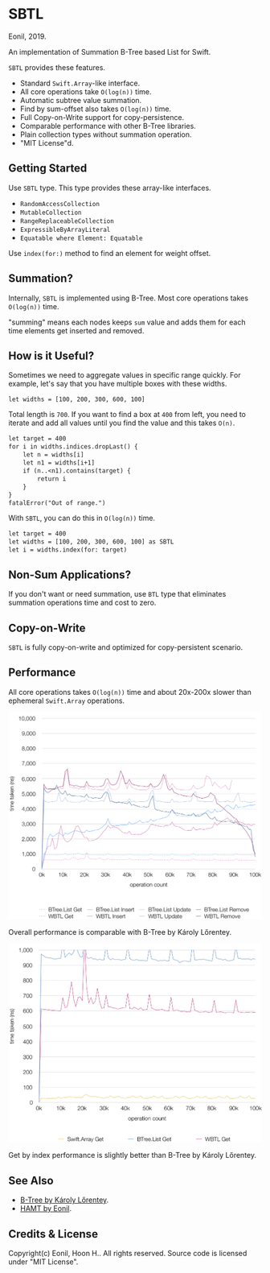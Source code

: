 SBTL
=====
Eonil, 2019.

An implementation of Summation B-Tree based List for Swift.

`SBTL` provides these features.

- Standard `Swift.Array`-like interface.
- All core operations take `O(log(n))` time.
- Automatic subtree value summation.
- Find by sum-offset also takes `O(log(n))` time.
- Full Copy-on-Write support for copy-persistence.
- Comparable performance with other B-Tree libraries.
- Plain collection types without summation operation.
- "MIT License"d.



Getting Started
------------------
Use `SBTL` type. This type provides these array-like interfaces.

- `RandomAccessCollection`
- `MutableCollection`
- `RangeReplaceableCollection`
- `ExpressibleByArrayLiteral`
- `Equatable where Element: Equatable`

Use `index(for:)` method to find an element for weight offset.





Summation?
---------------
Internally, `SBTL` is implemented using B-Tree. 
Most core operations takes `O(log(n))` time.

"summing" means each nodes keeps `sum` value and adds
them for each time elements get inserted and removed.



How is it Useful?
-------------------
Sometimes we need to aggregate values in specific range quickly.
For example, let's say that you have multiple boxes with these widths. 

    let widths = [100, 200, 300, 600, 100]
    
Total length is `700`. If you want to find a box at `400` from left, 
you need to iterate and add all values until you find the value
and this takes `O(n)`.

    let target = 400
    for i in widths.indices.dropLast() {
        let n = widths[i]
        let n1 = widths[i+1]
        if (n..<n1).contains(target) {
            return i
        }
    }
    fatalError("Out of range.")

With `SBTL`, you can do this in `O(log(n))` time.

    let target = 400
    let widths = [100, 200, 300, 600, 100] as SBTL
    let i = widths.index(for: target)



Non-Sum Applications?
---------------------------
If you don't want or need summation, use `BTL` type that eliminates
summation operations time and cost to zero.



Copy-on-Write
------------------
`SBTL` is fully copy-on-write and optimized for copy-persistent scenario.






Performance
---------------
All core operations takes `O(log(n))` time and about 20x-200x slower than
ephemeral `Swift.Array` operations.

![CRUD](SBTLBenchmark/CRUD1.png)

Overall performance is comparable with B-Tree by Károly Lőrentey.

![Get](SBTLBenchmark/Get1.png)

Get by index performance is slightly better than B-Tree by Károly Lőrentey.



See Also
-----------
- [B-Tree by Károly Lőrentey](https://github.com/attaswift/BTree).
- [HAMT by Eonil](https://github.com/eonil/swift-hamt).



Credits & License
----------------------
Copyright(c) Eonil, Hoon H.. All rights reserved.
Source code is licensed under "MIT License".
